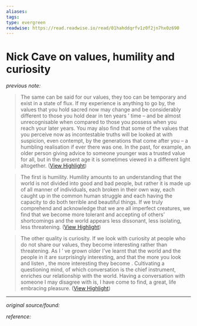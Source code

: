```yaml
---
aliases: 
tags: 
type: evergreen
readwise: https://read.readwise.io/read/01hahddqrfv1z0f2jn7hx0z690
---
```


# Nick Cave on values, humility and curiosity

_previous note:_ 

> The same can be said for our values, they too can be temporary and exist in a state of flux. If my experience is anything to go by, the values that you hold sacred now may change and be considerably different to those you hold dear in ten years ’ time – and be almost unrecognisable when compared to those you possess when you reach your later years. You may also find that some of the values that you perceive now as incontestable truths will be looked at with suspicion, even contempt, by the generations that come after you – a humbling realisation if ever there was one. In the past, for example, an older person giving advice to someone younger was a trusted value for all, but in the present age it is sometimes viewed in a different light altogether. ([View Highlight](https://read.readwise.io/read/01hahddqrfv1z0f2jn7hx0z690))


> The first is humility. Humility amounts to an understanding that the world is not divided into good and bad people, but rather it is made up of all manner of individuals, each broken in their own way, each caught up in the common human struggle and each having the capacity to do both terrible and beautiful things. If we truly comprehend and acknowledge that we are all imperfect creatures, we find that we become more tolerant and accepting of others’ shortcomings and the world appears less dissonant, less isolating, less threatening. ([View Highlight](https://read.readwise.io/read/01hahdesp2g9ht8e9mgmf8t1fk))


> The other quality is curiosity. If we look with curiosity at people who do not share our values, they become interesting rather than threatening. As I ’ ve grown older I’ve learnt that the world and the people in it are surprisingly interesting, and that the more you look and listen , the more interesting they become . Cultivating a questioning mind, of which conversation is the chief instrument, enriches our relationship with the world. Having a conversation with someone I may disagree with is, I have come to find, a great, life embracing pleasure. ([View Highlight](https://read.readwise.io/read/01hahdf69vgajea7p1327hrxse))

---

_original source/found:_ 

_reference:_ 



